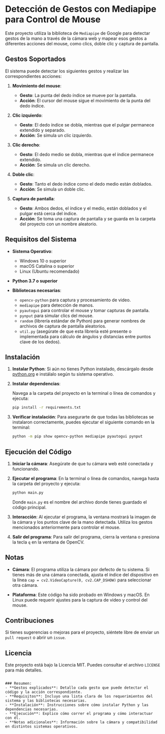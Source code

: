 # Detección de Gestos con Mediapipe para Control de Mouse

Este proyecto utiliza la biblioteca de `Mediapipe` de Google para detectar gestos de la mano a través de la cámara web y mapear esos gestos a diferentes acciones del mouse, como clics, doble clic y captura de pantalla.

## Gestos Soportados

El sistema puede detectar los siguientes gestos y realizar las correspondientes acciones:

1. **Movimiento del mouse**:  
   - **Gesto**: La punta del dedo índice se mueve por la pantalla.  
   - **Acción**: El cursor del mouse sigue el movimiento de la punta del dedo índice.

2. **Clic izquierdo**:  
   - **Gesto**: El dedo índice se dobla, mientras que el pulgar permanece extendido y separado.  
   - **Acción**: Se simula un clic izquierdo.

3. **Clic derecho**:  
   - **Gesto**: El dedo medio se dobla, mientras que el índice permanece extendido.  
   - **Acción**: Se simula un clic derecho.

4. **Doble clic**:  
   - **Gesto**: Tanto el dedo índice como el dedo medio están doblados.  
   - **Acción**: Se simula un doble clic.

5. **Captura de pantalla**:  
   - **Gesto**: Ambos dedos, el índice y el medio, están doblados y el pulgar está cerca del índice.  
   - **Acción**: Se toma una captura de pantalla y se guarda en la carpeta del proyecto con un nombre aleatorio.

## Requisitos del Sistema

- **Sistema Operativo**: 
  - Windows 10 o superior
  - macOS Catalina o superior
  - Linux (Ubuntu recomendado)
  
- **Python 3.7 o superior**

- **Bibliotecas necesarias**:
  - `opencv-python` para captura y procesamiento de video.
  - `mediapipe` para detección de manos.
  - `pyautogui` para controlar el mouse y tomar capturas de pantalla.
  - `pynput` para simular clics del mouse.
  - `random` (librería estándar de Python) para generar nombres de archivos de captura de pantalla aleatorios.
  - `util.py` (asegúrate de que esta librería esté presente o implementada para cálculo de ángulos y distancias entre puntos clave de los dedos).

## Instalación

1. **Instalar Python**: Si aún no tienes Python instalado, descárgalo desde [python.org](https://www.python.org/downloads/) e instálalo según tu sistema operativo.

2. **Instalar dependencias**:
   
   Navega a la carpeta del proyecto en la terminal o línea de comandos y ejecuta:

   ```bash
   pip install -r requirements.txt
   ```
   
3. **Verificar instalación**: Para asegurarte de que todas las bibliotecas se instalaron correctamente, puedes ejecutar el siguiente comando en la terminal:

   ```bash
   python -m pip show opencv-python mediapipe pyautogui pynput
   ```


## Ejecución del Código

1. **Iniciar la cámara**: Asegúrate de que tu cámara web esté conectada y funcionando.

2. **Ejecutar el programa**: En la terminal o línea de comandos, navega hasta la carpeta del proyecto y ejecuta:

   ```bash
   python main.py
   ```

   Donde `main.py` es el nombre del archivo donde tienes guardado el código principal.

3. **Interacción**: Al ejecutar el programa, la ventana mostrará la imagen de la cámara y los puntos clave de la mano detectada. Utiliza los gestos mencionados anteriormente para controlar el mouse. 

4. **Salir del programa**: Para salir del programa, cierra la ventana o presiona la tecla `q` en la ventana de OpenCV.

## Notas

- **Cámara**: El programa utiliza la cámara por defecto de tu sistema. Si tienes más de una cámara conectada, ajusta el índice del dispositivo en la línea `cap = cv2.VideoCapture(0, cv2.CAP_DSHOW)` para seleccionar otra cámara.
  
- **Plataforma**: Este código ha sido probado en Windows y macOS. En Linux puede requerir ajustes para la captura de video y control del mouse.

## Contribuciones

Si tienes sugerencias o mejoras para el proyecto, siéntete libre de enviar un `pull request` o abrir un `issue`.

## Licencia

Este proyecto está bajo la Licencia MIT. Puedes consultar el archivo `LICENSE` para más detalles.
```

### Resumen:
- **Gestos explicados**: Detallo cada gesto que puede detectar el código y la acción correspondiente.
- **Requisitos**: Incluyo una lista clara de los requerimientos del sistema y las bibliotecas necesarias.
- **Instalación**: Instrucciones sobre cómo instalar Python y las dependencias necesarias.
- **Ejecución**: Explico cómo correr el programa y cómo interactuar con él.
- **Notas adicionales**: Información sobre la cámara y compatibilidad en distintos sistemas operativos.
